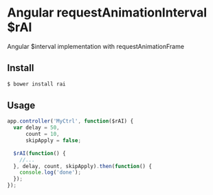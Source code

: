 Angular requestAnimationInterval 
$rAI
===========



Angular $interval implementation with requestAnimationFrame


## Install

```sh
$ bower install rai
```

## Usage

```javascript
app.controller('MyCtrl', function($rAI) {
  var delay = 50,
      count = 10,
      skipApply = false;
      
  $rAI(function() {
    //...
  }, delay, count, skipApply).then(function() {
    console.log('done');
  });
});

